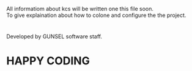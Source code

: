 All informatiom about kcs will be written one this file soon.<br>
To give explaination about how to colone and configure the the project. 
#
##
##
##
##
##
##
##
##
##
##

Developed by GUNSEL software staff. 

# HAPPY CODING
